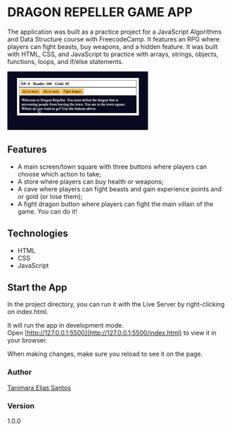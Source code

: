 # DRAGON REPELLER GAME APP

The application was built as a practice project for a JavaScript Algorithms and Data Structure course with FreecodeCamp. It features an RPG where players can fight beasts, buy weapons, and a hidden feature. It was built with HTML, CSS, and JavaScript to practice with arrays, strings, objects, functions, loops, and if/else statements.

![dragon repeller app - Tanimara Elias Santos](dragon-game-showcase.gif)

## Features

- A main screen/town square with three buttons where players can choose which action to take;
- A store where players can buy health or weapons;
- A cave where players can fight beasts and gain experience points and or gold (or lose them);
- A fight dragon button where players can fight the main villain of the game. You can do it!

## Technologies

- HTML
- CSS
- JavaScript

## Start the App

In the project directory, you can run it with the Live Server by right-clicking on index.html.

It will run the app in development mode.\
Open [http://127.0.0.1:5500](http://127.0.0.1:5500/index.html) to view it in your browser.

When making changes, make sure you reload to see it on the page.

### Author

[Tanimara Elias Santos](https://github.com/tanimaraeliassantos)

### Version

1.0.0
